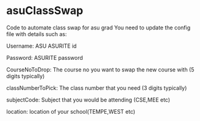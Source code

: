 # asuClassSwap
Code to automate class swap for asu grad
You need to update the config file with details such as: 


Username: ASU ASURITE id

Password: ASURITE password

CourseNoToDrop: The course no you want to swap the new course with (5 digits typically)

classNumberToPick: The class number that you need (3 digits typically)

subjectCode: Subject that you would be attending (CSE,MEE etc)

location: location of your school(TEMPE,WEST etc)
